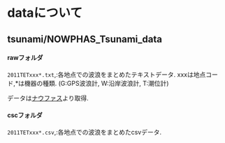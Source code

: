 # dataについて
## tsunami/NOWPHAS_Tsunami_data
#### rawフォルダ
`2011TETxxx*.txt`,:各地点での波浪をまとめたテキストデータ.
xxxは地点コード,*は機器の種類.
(G:GPS波浪計, W:沿岸波浪計, T:潮位計)

データは[ナウファス](https://nowphas.mlit.go.jp/pastdata/#contents3)より取得.

#### cscフォルダ
`2011TETxxx*.csv`,:各地点での波浪をまとめたcsvデータ.
